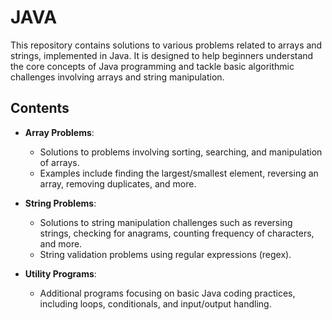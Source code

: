 # JAVA
This repository contains solutions to various problems related to arrays and strings, implemented in Java. It is designed to help beginners understand the core concepts of Java programming and tackle basic algorithmic challenges involving arrays and string manipulation.

## Contents

- **Array Problems**: 
  - Solutions to problems involving sorting, searching, and manipulation of arrays.
  - Examples include finding the largest/smallest element, reversing an array, removing duplicates, and more.
  
- **String Problems**: 
  - Solutions to string manipulation challenges such as reversing strings, checking for anagrams, counting frequency of characters, and more.
  - String validation problems using regular expressions (regex).
  
- **Utility Programs**: 
  - Additional programs focusing on basic Java coding practices, including loops, conditionals, and input/output handling.
